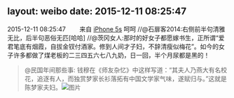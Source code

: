 layout: weibo
date: 2015-12-11 08:25:47
---
2015-12-11 08:25:47  &nbsp;&nbsp;&nbsp;&nbsp;&nbsp;&nbsp; 来自 <a href="sinaweibo://customweibosource" rel="nofollow">iPhone 5s</a>
呵呵 //@石扉客2014:右侧前半句清雅无比，后半句恶俗无匹[哈哈] //@茨冈女人:那时的好女子都愿嫁书生，正所谓“爱君笔底有烟霞，自拔金钗付酒家。修到人间才子妇，不辞清瘦似梅花”。如今的女子许多都做了煤老板的二三四五六七八九奶，日一回，半个月尿都是黑的！
>  @民国年间那些事: 钱穆在《师友杂忆》中这样写道：“其夫人乃燕大有名校花，追逐有人，而独赏梦家长衫落拓有中国文学家气味，遂赋归与。”这就是陈梦家夫妇。 ​​​
>  ![图片](https://ww1.sinaimg.cn/large/4b829a94jw1eyuuezngc2j20c80v6tat.jpg)

